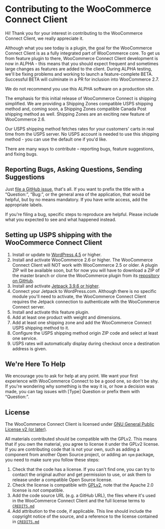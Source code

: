 # Contributing to the WooCommerce Connect Client

Hi! Thank you for your interest in contributing to the WooCommerce Connect Client, we really appreciate it.

Although what you see today is a plugin, the goal for the WooCommerce Connect Client is as a fully integrated part of WooCommerce core. To get us from feature plugin to there, WooCommerce Connect Client development is now in ALPHA - this means that you should expect frequent and sometimes large changes as features are added to the client. During ALPHA testing, we'll be fixing problems and working to launch a feature-complete BETA. Successful BETA will culminate in a PR for inclusion into WooCommerce 2.7.

We do not recommend you use this ALPHA software on a production site.

The emphasis for this initial release of WooCommerce Connect is shipping simplified. We are providing a Shipping Zones compatible USPS shipping method and, coming soon, a Shipping Zones compatible Canada Post shipping method as well. Shipping Zones are an exciting new feature of WooCommerce 2.6.

Our USPS shipping method fetches rates for your customers' carts in real time from the USPS server. No USPS account is needed to use this shipping method - you can use the default one if you'd like.

There are many ways to contribute – reporting bugs, feature suggestions, and fixing bugs.

## Reporting Bugs, Asking Questions, Sending Suggestions

Just [file a GitHub issue](https://github.com/Automattic/woocommerce-connect-client/issues/), that's all. If you want to prefix the title with a “Question:”, “Bug:”, or the general area of the application, that would be helpful, but by no means mandatory. If you have write access, add the appropriate labels.

If you're filing a bug, specific steps to reproduce are helpful. Please include what you expected to see and what happened instead.

## Setting up USPS shipping with the WooCommerce Connect Client

1. Install or update to [WordPress 4.5](https://wordpress.org/download/) or higher.
2. Install and activate WooCommerce 2.6 or higher. The WooCommerce Connect Client will NOT work with WooCommerce 2.5 or older.  A plugin ZIP will be available soon, but for now you will have to download a ZIP of the master branch or clone the WooCommerce plugin from its [repository on GitHub](https://github.com/woothemes/woocommerce).
3. Install and activate [Jetpack 3.9.6 or higher](https://wordpress.org/plugins/jetpack/).
4. Connect your Jetpack to WordPress.com. Although there is no specific module you'll need to activate, the WooCommerce Connect Client requires the Jetpack connection to authenticate with the WooCommerce Connect server.
5. Install and activate this feature plugin.
6. Add at least one product with weight and dimensions.
7. Add at least one shipping zone and add the WooCommerce Connect USPS shipping method to it.
8. Configure the USPS shipping method origin ZIP code and select at least one service.
9. USPS rates will automatically display during checkout once a destination address is given.

## We're Here To Help

We encourage you to ask for help at any point. We want your first experience with WooCommerce Connect to be a good one, so don't be shy. If you're wondering why something is the way it is, or how a decision was made, you can tag issues with [Type] Question or prefix them with “Question:”.

## License

The WooCommerce Connect Client is licensed under [GNU General Public License v2 (or later)](/LICENSE.md).

All materials contributed should be compatible with the GPLv2. This means that if you own the material, you agree to license it under the GPLv2 license. If you are contributing code that is not your own, such as adding a component from another Open Source project, or adding an `npm` package, you need to make sure you follow these steps:

1. Check that the code has a license. If you can't find one, you can try to contact the original author and get permission to use, or ask them to release under a compatible Open Source license.
2. Check the license is compatible with [GPLv2](http://www.gnu.org/licenses/license-list.en.html#GPLCompatibleLicenses), note that the Apache 2.0 license is *not* compatible.
3. Add the code source URL (e.g. a GitHub URL), the files where it's used in the WooCommerce Connect Client and the full license terms to [`CREDITS.md`](/CREDITS.md)
4. Add attribution to the code, if applicable. This line should include the copyright notice of the source, and a reference to the license contained in [`CREDITS.md`](/CREDITS.md)
